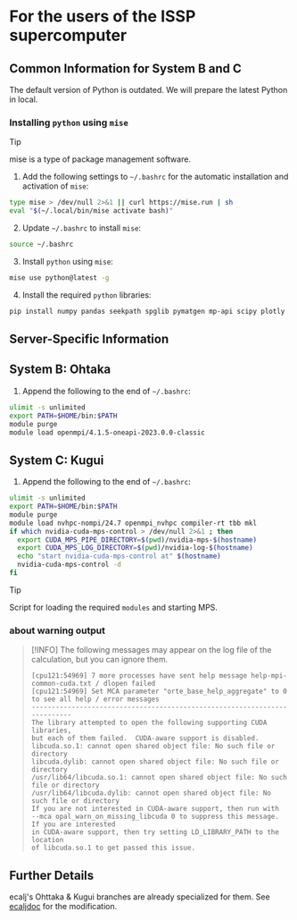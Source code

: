 # For the users of the ISSP supercomputer

## Common Information for System B and C
The default version of Python is outdated. We will prepare the latest Python in local.

### Installing `python` using `mise`
> [!TIP]
> mise is a type of package management software.

1. Add the following settings to `~/.bashrc` for the automatic installation and activation of `mise`:
```bash ~/.bashrc
type mise > /dev/null 2>&1 || curl https://mise.run | sh
eval "$(~/.local/bin/mise activate bash)"
```

2. Update `~/.bashrc` to install `mise`:
```bash
source ~/.bashrc
```

3. Install `python` using `mise`:
```bash
mise use python@latest -g
```

4. Install the required `python` libraries:
```bash
pip install numpy pandas seekpath spglib pymatgen mp-api scipy plotly
```

## Server-Specific Information

## System B: Ohtaka

1. Append the following to the end of `~/.bashrc`:
```bash
ulimit -s unlimited
export PATH=$HOME/bin:$PATH
module purge
module load openmpi/4.1.5-oneapi-2023.0.0-classic  
```

## System C: Kugui

1. Append the following to the end of `~/.bashrc`:
```bash
ulimit -s unlimited
export PATH=$HOME/bin:$PATH
module purge
module load nvhpc-nompi/24.7 openmpi_nvhpc compiler-rt tbb mkl
if which nvidia-cuda-mps-control > /dev/null 2>&1 ; then
  export CUDA_MPS_PIPE_DIRECTORY=$(pwd)/nvidia-mps-$(hostname)
  export CUDA_MPS_LOG_DIRECTORY=$(pwd)/nvidia-log-$(hostname)
  echo "start nvidia-cuda-mps-control at" $(hostname)
  nvidia-cuda-mps-control -d
fi
```
> [!TIP]
> Script for loading the required `modules` and starting MPS.

### about warning output

> [!INFO]
> The following messages may appear on the log file of the calculation, but you can ignore them.
>```
>[cpu121:54969] 7 more processes have sent help message help-mpi-common-cuda.txt / dlopen failed
>[cpu121:54969] Set MCA parameter "orte_base_help_aggregate" to 0 to see all help / error messages
>--------------------------------------------------------------------------
>The library attempted to open the following supporting CUDA libraries,
>but each of them failed.  CUDA-aware support is disabled.
>libcuda.so.1: cannot open shared object file: No such file or directory
>libcuda.dylib: cannot open shared object file: No such file or directory
>/usr/lib64/libcuda.so.1: cannot open shared object file: No such file or directory
>/usr/lib64/libcuda.dylib: cannot open shared object file: No such file or directory
>If you are not interested in CUDA-aware support, then run with
>--mca opal_warn_on_missing_libcuda 0 to suppress this message.  If you are interested
>in CUDA-aware support, then try setting LD_LIBRARY_PATH to the location
>of libcuda.so.1 to get passed this issue.
>```

## Further Details
ecalj's Ohttaka & Kugui branches are already specialized for them.
See [ecaljdoc](https://ecalj.github.io/ecaljdoc/guide/server_config) for the modification.
